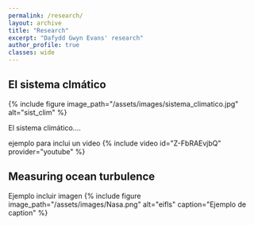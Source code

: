 ```yaml
---
permalink: /research/
layout: archive
title: "Research"
excerpt: "Dafydd Gwyn Evans' research"
author_profile: true 
classes: wide  
---
```



<h2>El sistema clmático</h2>

{% include figure image_path="/assets/images/sistema_climatico.jpg" alt="sist_clim" %}

El sistema climático....


ejemplo para inclui un video
{% include video id="Z-FbRAEvjbQ" provider="youtube" %}

<h2>Measuring ocean turbulence</h2>

Ejemplo incluir imagen
{% include figure image_path="/assets/images/Nasa.png" alt="eifls" caption="Ejemplo de caption" %}

